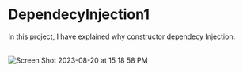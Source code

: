 # DependecyInjection1
In this project, I have explained why constructor dependecy Injection.<br><br>


![Screen Shot 2023-08-20 at 15 18 58 PM](https://github.com/ashishkukankar/DependecyInjection1/assets/20258432/cab65900-eb33-4df4-a16a-07a3fbac5090)

